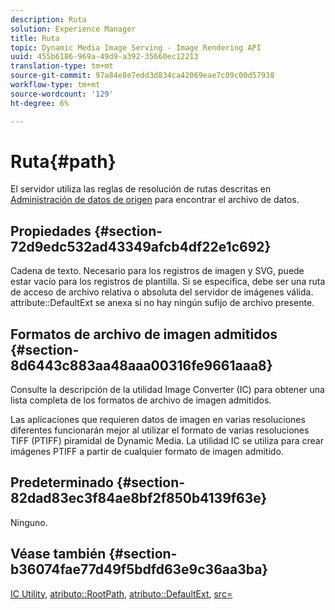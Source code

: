 ```yaml
---
description: Ruta
solution: Experience Manager
title: Ruta
topic: Dynamic Media Image Serving - Image Rendering API
uuid: 455b6186-969a-49d9-a392-35660ec12213
translation-type: tm+mt
source-git-commit: 97a84e8e7edd3d834ca42069eae7c09c00d57938
workflow-type: tm+mt
source-wordcount: '129'
ht-degree: 6%

---
```



# Ruta{#path}

El servidor utiliza las reglas de resolución de rutas descritas en [Administración de datos de origen](../../../../../../is-api/image-serving-api-ref/c-configuration-and-administration/c-configuration-and-administration.md#concept-1ec4d9f0e58a430cae045761f1ff9173) para encontrar el archivo de datos.

## Propiedades {#section-72d9edc532ad43349afcb4df22e1c692}

Cadena de texto. Necesario para los registros de imagen y SVG, puede estar vacío para los registros de plantilla. Si se especifica, debe ser una ruta de acceso de archivo relativa o absoluta del servidor de imágenes válida. attribute::DefaultExt se anexa si no hay ningún sufijo de archivo presente.

## Formatos de archivo de imagen admitidos {#section-8d6443c883aa48aaa00316fe9661aaa8}

Consulte la descripción de la utilidad Image Converter (IC) para obtener una lista completa de los formatos de archivo de imagen admitidos.

Las aplicaciones que requieren datos de imagen en varias resoluciones diferentes funcionarán mejor al utilizar el formato de varias resoluciones TIFF (PTIFF) piramidal de Dynamic Media. La utilidad IC se utiliza para crear imágenes PTIFF a partir de cualquier formato de imagen admitido.

## Predeterminado {#section-82dad83ec3f84ae8bf2f850b4139f63e}

Ninguno.

## Véase también {#section-b36074fae77d49f5bdfd63e9c36aa3ba}

[IC Utility](../../../../../../is-api/is-utils/utilities/r-ic.md#reference-de9f43c63a8f48f1a755ff1760af8b7b),  [atributo::RootPath](../../../../../../is-api/image-catalog/image-serving-api-ref/c-image-catalog-reference/c-attributes-reference/r-rootpath.md#reference-17d57e5967be403b8408fa7214017494),  [atributo::DefaultExt](../../../../../../is-api/image-catalog/image-serving-api-ref/c-image-catalog-reference/c-attributes-reference/r-defaultext.md#reference-1b96c71a253049ddaeae09892d3484a0),  [src=](../../../../../../is-api/http-ref/image-serving-api-ref/c-http-protocol-reference/c-command-reference/r-src.md#reference-f6506637778c4c69bf106a7924a91ab1)
